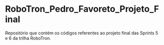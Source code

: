 # RoboTron_Pedro_Favoreto_Projeto_Final
Repositório que contém os códigos referentes ao projeto final das Sprints 5 e 6 da trilha RoboTron.
